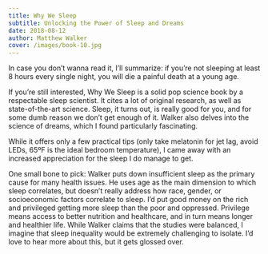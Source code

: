 ```yaml
---
title: Why We Sleep
subtitle: Unlocking the Power of Sleep and Dreams
date: 2018-08-12
author: Matthew Walker
cover: /images/book-10.jpg
---
```


In case you don’t wanna read it, I’ll summarize: if you’re not sleeping at least 8 hours every single night, you will die a painful death at a young age.

If you’re still interested, Why We Sleep is a solid pop science book by a respectable sleep scientist. It cites a lot of original research, as well as state-of-the-art science. Sleep, it turns out, is really good for you, and for some dumb reason we don’t get enough of it. Walker also delves into the science of dreams, which I found particularly fascinating.

While it offers only a few practical tips (only take melatonin for jet lag, avoid LEDs, 65ºF is the ideal bedroom temperature), I came away with an increased appreciation for the sleep I do manage to get.

One small bone to pick: Walker puts down insufficient sleep as the primary cause for many health issues. He uses age as the main dimension to which sleep correlates, but doesn’t really address how race, gender, or socioeconomic factors correlate to sleep. I’d put good money on the rich and privileged getting more sleep than the poor and oppressed. Privilege means access to better nutrition and healthcare, and in turn means longer and healthier life. While Walker claims that the studies were balanced, I imagine that sleep inequality would be extremely challenging to isolate. I’d love to hear more about this, but it gets glossed over.